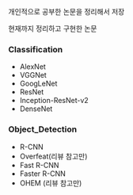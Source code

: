 개인적으로 공부한 논문을 정리해서 저장

현재까지 정리하고 구현한 논문

### Classification
- AlexNet
- VGGNet
- GoogLeNet
- ResNet
- Inception-ResNet-v2
- DenseNet

### Object_Detection
- R-CNN
- Overfeat(리뷰 참고만)
- Fast R-CNN
- Faster R-CNN
- OHEM (리뷰 참고만)